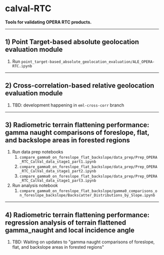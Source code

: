 # calval-RTC

**Tools for validating OPERA RTC products.**

---

## 1) Point Target-based absolute geolocation evaluation module

1. Run `point_target-based_absolute_geolocation_evaluation/ALE_OPERA-RTC.ipynb`

---

## 2) Cross-correlation-based relative geolocation evaluation module
1. TBD: development happening in `eml-cross-corr` branch

---

## 3) Radiometric terrain flattening performance: gamma naught comparisons of foreslope, flat, and backslope areas in forested regions

1. Run data prep notebooks
    1. `compare_gamma0_on_foreslope_flat_backslope/data_prep/Prep_OPERA_RTC_CalVal_data_stage1_part1.ipynb`
    1. `compare_gamma0_on_foreslope_flat_backslope/data_prep/Prep_OPERA_RTC_CalVal_data_stage1_part2.ipynb`
    1. `compare_gamma0_on_foreslope_flat_backslope/data_prep/Prep_OPERA_RTC_CalVal_data_stage1_part3.ipynb`
 1. Run analysis notebook
     1. `compare_gamma0_on_foreslope_flat_backslope/gamma0_comparisons_on_foreslope_backslope/Backscatter_Distributions_by_Slope.ipynb`   

---

## 4) Radiometric terrain flattening performance: regression analysis of terrain flattened gamma_naught and local incidence angle

1. TBD: Waiting on updates to "gamma naught comparisons of foreslope, flat, and backslope areas in forested regions"
